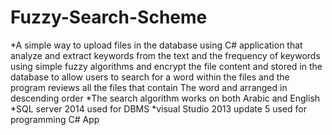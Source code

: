 # Fuzzy-Search-Scheme
*A simple way to upload files in the database using C# application that analyze and extract keywords from the text and the frequency of keywords using simple fuzzy algorithms and encrypt the file content and stored in the database to allow users to search for a word within the files and the program reviews all the files that contain The word and arranged in descending order
 *The search algorithm works on both Arabic and English
 *SQL server 2014 used for DBMS
 *visual Studio 2013 update 5 used for programming C# App
